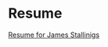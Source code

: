 # Resume
[Resume for James Stallinigs](https://github.com/coffee247/Resume/blob/master/Stallings%2C%20James%20M._Resume_Sept-2019_Final%20(1).docx)
